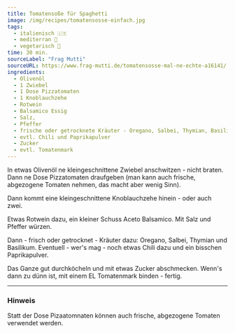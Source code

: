 ```yaml
---
title: Tomatensoße für Spaghetti
image: /img/recipes/tomatensosse-einfach.jpg
tags:
  - italienisch 🇮🇹
  - mediterran 🌊
  - vegetarisch 🌿
time: 30 min.
sourceLabel: "Frag Mutti"
sourceURL: https://www.frag-mutti.de/tomatensosse-mal-ne-echte-a16141/
ingredients:
  - Olivenöl 
  - 1 Zwiebel 
  - 1 Dose Pizzatomaten 
  - 1 Knoblauchzehe 
  - Rotwein 
  - Balsamico Essig 
  - Salz, 
  - Pfeffer 
  - frische oder getrocknete Kräuter - Oregano, Salbei, Thymian, Basilikum, 
  - evtl. Chili und Paprikapulver 
  - Zucker 
  - evtl. Tomatenmark 
---
```


In etwas Olivenöl ne kleingeschnittene Zwiebel anschwitzen - nicht braten. Dann ne Dose Pizzatomaten draufgeben (man kann auch frische, abgezogene Tomaten nehmen, das macht aber wenig Sinn). 

Dann kommt eine kleingeschnittene Knoblauchzehe hinein - oder auch zwei. 

Etwas Rotwein dazu, ein kleiner Schuss Aceto Balsamico. Mit Salz und Pfeffer würzen.

Dann - frisch oder getrocknet - Kräuter dazu: Oregano, Salbei, Thymian und Basilikum. Eventuell - wer's mag - noch etwas Chili dazu und ein bisschen Paprikapulver. 

Das Ganze gut durchköcheln und mit etwas Zucker abschmecken. Wenn's dann zu dünn ist, mit einem EL Tomatenmark binden - fertig. 

***

### Hinweis

Statt der Dose Pizaatomnaten können auch frische, abgezogene Tomaten verwendet werden.
